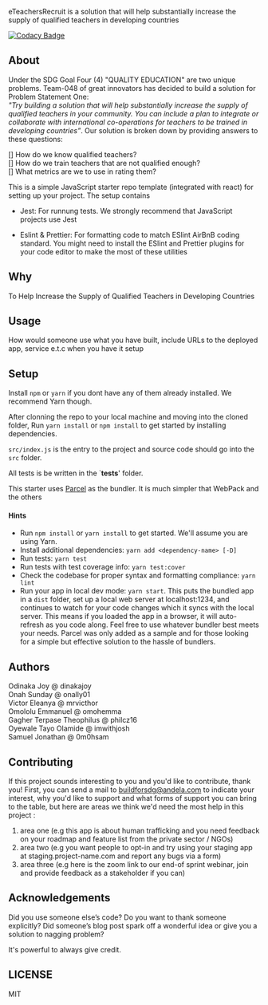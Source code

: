 eTeachersRecruit is a solution that will help substantially increase the supply of qualified teachers in developing countries

[![Codacy Badge](https://api.codacy.com/project/badge/Grade/83be32b48a304adba19c96dbc37779f7)](https://app.codacy.com/gh/BuildForSDG/team-048-e-teachers-recruit?utm_source=github.com&utm_medium=referral&utm_content=BuildForSDG/team-048-e-teachers-recruit&utm_campaign=Badge_Grade_Settings)


## About
Under the SDG Goal Four (4) "QUALITY EDUCATION" are two unique problems. Team-048 of great innovators has decided to build a solution for Problem Statement One:  
*"Try building a solution that will help substantially increase the supply of qualified teachers in your community. You can include a plan to integrate or collaborate with international co-operations for teachers to be trained in developing countries”*.
Our solution is broken down by providing answers to these questions:   

[] How do we know qualified teachers?   
[] How do we train teachers that are not qualified enough?   
[] What metrics are we to use in rating them?   
 
This is a simple JavaScript starter repo template (integrated with react) for setting up your project. The setup contains

- Jest: For runnung tests. We strongly recommend that JavaScript projects use Jest

- Eslint & Prettier: For formatting code to match ESlint AirBnB coding standard. You might need to install the ESlint and Prettier plugins for your code editor to make the most of these utilities

## Why
To Help Increase the Supply of Qualified Teachers in Developing Countries

## Usage
 How would someone use what you have built, include URLs to the deployed app, service e.t.c when you have it setup

## Setup
Install `npm` or `yarn` if you dont have any of them already installed. We recommend Yarn though.

After clonning the repo to your local machine and moving into the cloned folder, Run `yarn install` or `npm install` to get started by installing dependencies. 

`src/index.js` is the entry to the project and source code should go into the `src` folder.

All tests is be written in the `__tests__' folder.

This starter uses [Parcel](https://parceljs.org/getting_started.html) as the bundler. It is much simpler that WebPack and the others

#### Hints

- Run `npm install` or `yarn install` to get started. We'll assume you are using Yarn.
- Install additional dependencies: `yarn add <dependency-name> [-D]`
- Run tests: `yarn test`
- Run tests with test coverage info: `yarn test:cover`
- Check the codebase for proper syntax and formatting compliance: `yarn lint`
- Run your app in local dev mode: `yarn start`. This puts the bundled app in a `dist` folder, set up a local web server at localhost:1234, and continues to watch for your code changes which it syncs with the local server. This means if you loaded the app in a browser, it will auto-refresh as you code along. Feel free to use whatever bundler best meets your needs. Parcel was only added as a sample and for those looking for a simple but effective solution to the hassle of bundlers. 

## Authors
Odinaka Joy @ dinakajoy      
Onah Sunday @ onally01     
Victor Eleanya @ mrvicthor      
Omololu Emmanuel @ omohemma     
Gagher Terpase Theophilus @ philcz16     
Oyewale Tayo Olamide @ imwithjosh    
Samuel Jonathan @ 0m0hsam     

## Contributing
If this project sounds interesting to you and you'd like to contribute, thank you!
First, you can send a mail to buildforsdg@andela.com to indicate your interest, why you'd like to support and what forms of support you can bring to the table, but here are areas we think we'd need the most help in this project :
1.  area one (e.g this app is about human trafficking and you need feedback on your roadmap and feature list from the private sector / NGOs)
2.  area two (e.g you want people to opt-in and try using your staging app at staging.project-name.com and report any bugs via a form)
3.  area three (e.g here is the zoom link to our end-of sprint webinar, join and provide feedback as a stakeholder if you can)

## Acknowledgements
Did you use someone else’s code?
Do you want to thank someone explicitly?
Did someone’s blog post spark off a wonderful idea or give you a solution to nagging problem?

It's powerful to always give credit.

## LICENSE
MIT
